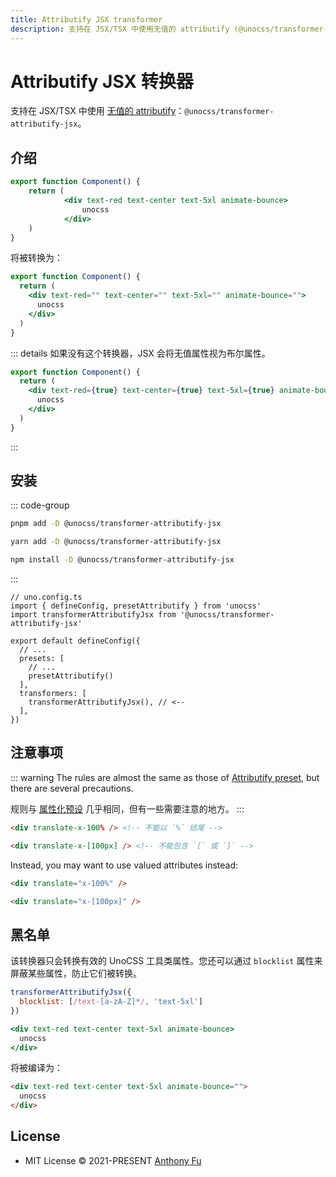```yaml
---
title: Attributify JSX transformer
description: 支持在 JSX/TSX 中使用无值的 attributify (@unocss/transformer-attributify-jsx)
---
```


#  Attributify JSX 转换器

支持在 JSX/TSX 中使用 [无值的 attributify](/presets/attributify#无值属性)：`@unocss/transformer-attributify-jsx`。

## 介绍

<!-- @unocss-ignore -->

```jsx
export function Component() {
	return (
			<div text-red text-center text-5xl animate-bounce>
				unocss
			</div>
	)
}
```

将被转换为：

```jsx
export function Component() {
  return (
    <div text-red="" text-center="" text-5xl="" animate-bounce="">
      unocss
    </div>
  )
}
```

::: details 如果没有这个转换器，JSX 会将无值属性视为布尔属性。
```jsx
export function Component() {
  return (
    <div text-red={true} text-center={true} text-5xl={true} animate-bounce={true}>
      unocss
    </div>
  )
}
```
:::

## 安装

::: code-group
  ```bash [pnpm]
  pnpm add -D @unocss/transformer-attributify-jsx
  ```
  ```bash [yarn]
  yarn add -D @unocss/transformer-attributify-jsx
  ```
  ```bash [npm]
  npm install -D @unocss/transformer-attributify-jsx
  ```
:::

```ts{12}
// uno.config.ts
import { defineConfig, presetAttributify } from 'unocss'
import transformerAttributifyJsx from '@unocss/transformer-attributify-jsx'

export default defineConfig({
  // ...
  presets: [
    // ...
    presetAttributify()
  ],
  transformers: [
    transformerAttributifyJsx(), // <--
  ],
})
```

## 注意事项

::: warning
The rules are almost the same as those of [Attributify preset](/presets/attributify), but there are several precautions.

规则与 [属性化预设](/presets/attributify) 几乎相同，但有一些需要注意的地方。
:::

```html
<div translate-x-100% /> <!-- 不能以 `%` 结尾 -->

<div translate-x-[100px] /> <!-- 不能包含 `[` 或 `]` -->
```

Instead, you may want to use valued attributes instead:

```html
<div translate="x-100%" />

<div translate="x-[100px]" />
```

## 黑名单

该转换器只会转换有效的 UnoCSS 工具类属性。您还可以通过 `blocklist` 属性来屏蔽某些属性，防止它们被转换。

```js
transformerAttributifyJsx({
  blocklist: [/text-[a-zA-Z]*/, 'text-5xl']
})
```

```jsx
<div text-red text-center text-5xl animate-bounce>
  unocss
</div>
```

将被编译为：

```html
<div text-red text-center text-5xl animate-bounce="">
  unocss
</div>
```

## License

- MIT License &copy; 2021-PRESENT [Anthony Fu](https://github.com/antfu)
